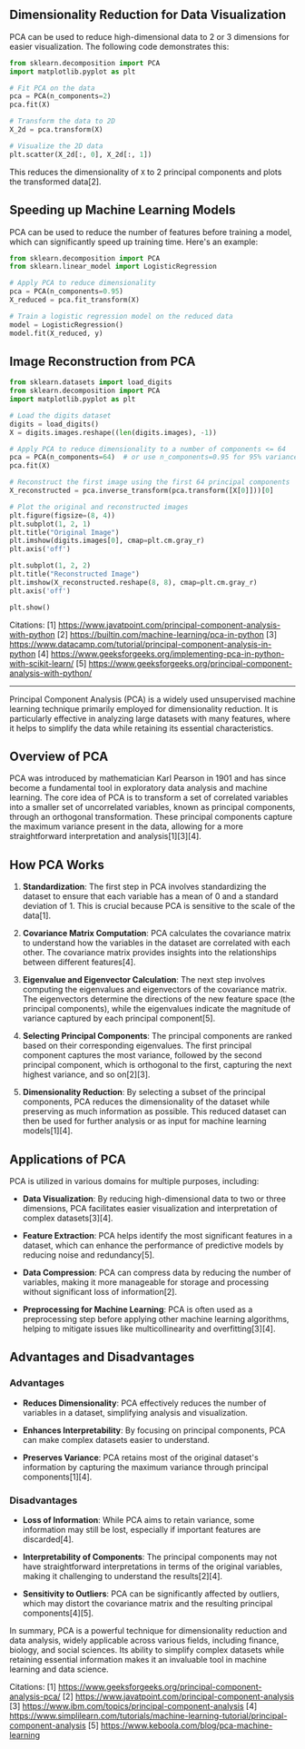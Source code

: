 
## Dimensionality Reduction for Data Visualization

PCA can be used to reduce high-dimensional data to 2 or 3 dimensions for easier visualization. The following code demonstrates this:

```python
from sklearn.decomposition import PCA
import matplotlib.pyplot as plt

# Fit PCA on the data
pca = PCA(n_components=2)  
pca.fit(X)

# Transform the data to 2D
X_2d = pca.transform(X)

# Visualize the 2D data
plt.scatter(X_2d[:, 0], X_2d[:, 1])
```

This reduces the dimensionality of `X` to 2 principal components and plots the transformed data[2].

## Speeding up Machine Learning Models

PCA can be used to reduce the number of features before training a model, which can significantly speed up training time. Here's an example:

```python
from sklearn.decomposition import PCA 
from sklearn.linear_model import LogisticRegression

# Apply PCA to reduce dimensionality  
pca = PCA(n_components=0.95)
X_reduced = pca.fit_transform(X)

# Train a logistic regression model on the reduced data
model = LogisticRegression()
model.fit(X_reduced, y)
```

## Image Reconstruction from PCA

```python
from sklearn.datasets import load_digits
from sklearn.decomposition import PCA
import matplotlib.pyplot as plt

# Load the digits dataset
digits = load_digits()
X = digits.images.reshape((len(digits.images), -1))

# Apply PCA to reduce dimensionality to a number of components <= 64
pca = PCA(n_components=64)  # or use n_components=0.95 for 95% variance
pca.fit(X)

# Reconstruct the first image using the first 64 principal components
X_reconstructed = pca.inverse_transform(pca.transform([X[0]]))[0]

# Plot the original and reconstructed images
plt.figure(figsize=(8, 4))
plt.subplot(1, 2, 1)
plt.title("Original Image")
plt.imshow(digits.images[0], cmap=plt.cm.gray_r)
plt.axis('off')

plt.subplot(1, 2, 2)
plt.title("Reconstructed Image")
plt.imshow(X_reconstructed.reshape(8, 8), cmap=plt.cm.gray_r)
plt.axis('off')

plt.show()
```

Citations:
[1] https://www.javatpoint.com/principal-component-analysis-with-python
[2] https://builtin.com/machine-learning/pca-in-python
[3] https://www.datacamp.com/tutorial/principal-component-analysis-in-python
[4] https://www.geeksforgeeks.org/implementing-pca-in-python-with-scikit-learn/
[5] https://www.geeksforgeeks.org/principal-component-analysis-with-python/

----------
Principal Component Analysis (PCA) is a widely used unsupervised machine learning technique primarily employed for dimensionality reduction. It is particularly effective in analyzing large datasets with many features, where it helps to simplify the data while retaining its essential characteristics.

## Overview of PCA

PCA was introduced by mathematician Karl Pearson in 1901 and has since become a fundamental tool in exploratory data analysis and machine learning. The core idea of PCA is to transform a set of correlated variables into a smaller set of uncorrelated variables, known as principal components, through an orthogonal transformation. These principal components capture the maximum variance present in the data, allowing for a more straightforward interpretation and analysis[1][3][4].

## How PCA Works

1. **Standardization**: The first step in PCA involves standardizing the dataset to ensure that each variable has a mean of 0 and a standard deviation of 1. This is crucial because PCA is sensitive to the scale of the data[1].

2. **Covariance Matrix Computation**: PCA calculates the covariance matrix to understand how the variables in the dataset are correlated with each other. The covariance matrix provides insights into the relationships between different features[4].

3. **Eigenvalue and Eigenvector Calculation**: The next step involves computing the eigenvalues and eigenvectors of the covariance matrix. The eigenvectors determine the directions of the new feature space (the principal components), while the eigenvalues indicate the magnitude of variance captured by each principal component[5].

4. **Selecting Principal Components**: The principal components are ranked based on their corresponding eigenvalues. The first principal component captures the most variance, followed by the second principal component, which is orthogonal to the first, capturing the next highest variance, and so on[2][3].

5. **Dimensionality Reduction**: By selecting a subset of the principal components, PCA reduces the dimensionality of the dataset while preserving as much information as possible. This reduced dataset can then be used for further analysis or as input for machine learning models[1][4].

## Applications of PCA

PCA is utilized in various domains for multiple purposes, including:

- **Data Visualization**: By reducing high-dimensional data to two or three dimensions, PCA facilitates easier visualization and interpretation of complex datasets[3][4].

- **Feature Extraction**: PCA helps identify the most significant features in a dataset, which can enhance the performance of predictive models by reducing noise and redundancy[5].

- **Data Compression**: PCA can compress data by reducing the number of variables, making it more manageable for storage and processing without significant loss of information[2].

- **Preprocessing for Machine Learning**: PCA is often used as a preprocessing step before applying other machine learning algorithms, helping to mitigate issues like multicollinearity and overfitting[3][4].

## Advantages and Disadvantages

### Advantages

- **Reduces Dimensionality**: PCA effectively reduces the number of variables in a dataset, simplifying analysis and visualization.

- **Enhances Interpretability**: By focusing on principal components, PCA can make complex datasets easier to understand.

- **Preserves Variance**: PCA retains most of the original dataset's information by capturing the maximum variance through principal components[1][4].

### Disadvantages

- **Loss of Information**: While PCA aims to retain variance, some information may still be lost, especially if important features are discarded[4].

- **Interpretability of Components**: The principal components may not have straightforward interpretations in terms of the original variables, making it challenging to understand the results[2][4].

- **Sensitivity to Outliers**: PCA can be significantly affected by outliers, which may distort the covariance matrix and the resulting principal components[4][5].

In summary, PCA is a powerful technique for dimensionality reduction and data analysis, widely applicable across various fields, including finance, biology, and social sciences. Its ability to simplify complex datasets while retaining essential information makes it an invaluable tool in machine learning and data science.

Citations:
[1] https://www.geeksforgeeks.org/principal-component-analysis-pca/
[2] https://www.javatpoint.com/principal-component-analysis
[3] https://www.ibm.com/topics/principal-component-analysis
[4] https://www.simplilearn.com/tutorials/machine-learning-tutorial/principal-component-analysis
[5] https://www.keboola.com/blog/pca-machine-learning